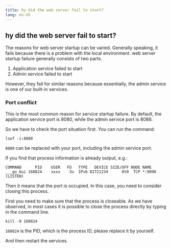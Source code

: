 ```yaml
---
title: hy did the web server fail to start?
lang: en-US
---
```


## hy did the web server fail to start?

The reasons for web server startup can be varied. Generally speaking, it fails because there is a problem with the local environment. web server startup failure generally consists of two parts.

1. Application service failed to start
2. Admin service failed to start

However, they fail for similar reasons because essentially, the admin service is one of our built-in services.

### Port conflict

This is the most common reason for service startup failure. By default, the application service port is 8080, while the admin service port is 8088.

So we have to check the port situation first. You can run the command:

```shell
lsof -i:8080
```

`8080` can be replaced with your port, including the admin service port.

If you find that process information is already output, e.g.:

```shell
COMMAND      PID    USER   FD   TYPE   DEVICE SIZE/OFF NODE NAME
___go_bui 160824    xxxx    3u  IPv6 82721234      0t0  TCP *:9090 (LISTEN)
```

Then it means that the port is occupied. In this case, you need to consider closing this process.

First you need to make sure that the process is closeable. As we have observed, in most cases it is possible to close the process directly by typing in the command line.

```shell
kill -9 160824
```

`160824` is the PID, which is the process ID, please replace it by yourself.

And then restart the services.
